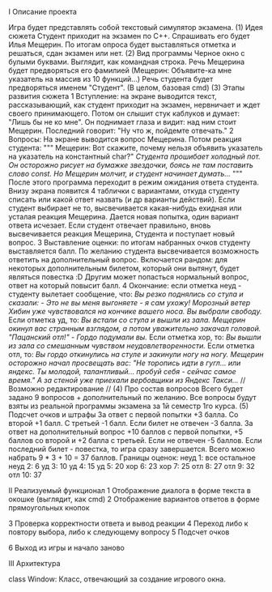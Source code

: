 I Описание проекта

Игра будет представлять собой текстовый симулятор экзамена. 
(1) Идея сюжета
Студент приходит на экзамен по С++. Спрашивать его будет Илья Мещерин. По итогам опроса будет выставляться отметка и решаться, сдан экзамен или нет.
(2) Вид программы
Черное окно с булыми буквами. Выглядит, как командная строка. Речь Мещерина будет предворяться его фамилией (Мещерин: Объявите-ка мне указатель на массив из 10 функций...) Речь студента будет предворяться именем "Студент". (В целом, базовая cmd)
(3) Этапы развития сюжета
  1 Вступление: на экране выводится текст, рассказывающий, как студент приходит на экзамен, нервничает и ждет своего принимающего. Потом он слышит стук каблуков и думает: "Лишь бы не ко мне". Он поднимает глаза и видит: над ним стоит Мещерин. Последний говорит: "Ну что ж, пойдемте отвечать."
  2 Вопросы: На экране выводится вопрос Мещерина. Потом реакция студента: 
  """
  Мещерин: Вот скажите, почему нельзя объявить указатель на указатель на константный char?"
  *Студента прошибает холодный пот. Он осторожно рисует на бумажке звездочки, боясь не там поставить слово const. Но Мещерин молчит, и студент начинает думать...*
  """
  После этого программа переходит в режим ожидания ответа студента. Внизу экрана появится 4 таблички с вариантами, откуда студенту списать или какой ответ назвать (и др варианты действий). Если студент выбирает не то, высвечивается какая-нибудь ехидная или усталая реакция Мещерина. Дается новая попытка, один вариант ответа исчезает. Если студент отвечает правильно, вновь высвечивается реакция Мещерина, Студента и поступает новый вопрос.
  3 Выставление оценки: по итогам набранных очков студенту выставляется балл. По желанию студента высвечивается возможность ответить на дополнительный вопрос. Включается рандом: для некоторых дополнительным билетом, который они вытянут, будет являться повестка :D Другим может попасться нормальный вопрос, ответ на который повысит балл. 
  4 Окончание: если отметка неуд - студенту вылетает сообщение, что:
  *Вы резко поднялись со стула и сказали:*
  *- Это не вы меня выгоняете - я сам ухожу!*
  *Морозный ветер Хибин уже чувствовался на кончике вашего носа. Вы выбрали свободу.*
  Если отметка уд, то:
  *Вы встали со стула и вышли из зала. Мещерин окинул вас странным взглядом, а потом уважительно закачал головой. "Пацанский отл!" - Гордо подумали вы.*
  Если отметка хор, то:
  *Вы вышли из зала со смешанным чувством неудовлетворенности.*
  Если отметка отл, то:
  *Вы гордо откинулись на стуле и закинули ногу на ногу. Мещерин осторожно начал просвещать вас: "Не торопись идти в гугл... или яндекс. Ты молодой, талантливый... пробуй себя - сейчас самое время." А за стеной уже приехали вербовщики из Яндекс Такси...*
  // Возможно редактирование //
(4) Про состав вопросов
Всего будет задано 9 вопросов + дополнительный по желанию. Все вопросы будут взяты из реальной программы экзамена за 1й семестр 1го курса. 
(5) Подсчет очков и штрафы
За ответ с первой попытки +3 балла. Со второй +1 балл. С третьей -1 балл. Если билет не отвечен -3 балла. За ответ на дополнительный вопрос +10 баллов с первой попытки, +5 баллов со второй и +2 балла с третьей. Если не отвечен -5 баллов. Если последний билет - повестка, то игра сразу завершается. Всего можно набрать 9 * 3 + 10 = 37 баллов. Границы оценок:
неуд 1: все остальное
неуд 2: 6
уд 3: 10
уд 4: 15
уд 5: 20
хор 6: 23
хор 7: 25
отл 8: 27
отл 9: 32
отл 10: 37

II Реализуемый функционал
1 Отображение диалога в форме текста в окошке (выглядит, как cmd)
2 Отображение вариантов ответов в форме прямоугольных кнопок

3 Проверка корректности ответа и вывод реакции
4 Переход либо к повтору выбора, либо к следующему вопросу
5 Подсчет очков

6 Выход из игры и начало заново

III Архитектура

class Window:
  Класс, отвечающий за создание игрового окна.
  
